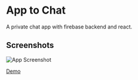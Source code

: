 
# App to Chat

A private chat app with firebase backend and react.


## Screenshots

![App Screenshot](https://i.postimg.cc/50YZXrD4/readme1.png)

[Demo](https://chatt-firebasee.vercel.app/login)